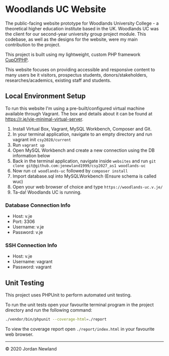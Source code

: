 # Woodlands UC Website

The public-facing website prototype for Woodlands University College - a theoretical higher education institute based in the UK. Woodlands UC was the client for our second-year university group project module. This codebase, as well as the designs for the website, were my main contribution to the project.

This project is built using my lightweight, custom PHP framework [CupOfPHP](https://github.com/jenewland1999/cup-of-php).

This website focuses on providing accessible and responsive content to many users be it visitors, prospectus students, donors/stakeholders, researches/academics, existing staff and students.

## Local Environment Setup

To run this website I'm using a pre-built/configured virtual machine available through Vagrant. The box and details about it can be found at <https://r.je/vje-minimal-virtual-server>.

1. Install Virtual Box, Vagrant, MySQL Workbench, Composer and Git.
2. In your terminal application, navigate to an empty directory and run vagrant init `csy2028/current`
3. Run `vagrant up`
4. Open MySQL Workbench and create a new connection using the DB information below
5. Back in the terminal application, navigate inside `websites` and run `git clone git@github.com:jenewland1999/csy2027_as1 woodlands-uc`
6. Now run `cd woodlands-uc` followed by `composer install`
7. Import database.sql into MySQLWorkbench (Ensure schema is called wuc)
8. Open your web browser of choice and type `https://woodlands-uc.v.je/`
9. Ta-da! Woodlands UC is running.

### Database Connection Info

- Host: v.je
- Port: 3306
- Username: v.je
- Password: v.je

### SSH Connection Info

- Host: v.je
- Username: vagrant
- Password: vagrant

## Unit Testing

This project uses PHPUnit to perform automated unit testing.

To run the unit tests open your favourite terminal program in the project directory and run the following command:

```bash
./vendor/bin/phpunit --coverage-html=./report
```

To view the coverage report open `./report/index.html` in your favourite web browser.

---

&copy; 2020 Jordan Newland
